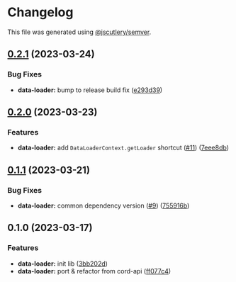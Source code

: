 # Changelog

This file was generated using [@jscutlery/semver](https://github.com/jscutlery/semver).

## [0.2.1](https://github.com/SeedCompany/libs/compare/data-loader-0.2.0...data-loader-0.2.1) (2023-03-24)


### Bug Fixes

* **data-loader:** bump to release build fix ([e293d39](https://github.com/SeedCompany/libs/commit/e293d39efdafb7eba61ef6eefb8cdc313f9ff159))

## [0.2.0](https://github.com/SeedCompany/libs/compare/data-loader-0.1.1...data-loader-0.2.0) (2023-03-23)


### Features

* **data-loader:** add `DataLoaderContext.getLoader` shortcut ([#11](https://github.com/SeedCompany/libs/issues/11)) ([7eee8db](https://github.com/SeedCompany/libs/commit/7eee8db11a899667a26569702d6575cb38a142f8))

## [0.1.1](https://github.com/SeedCompany/libs/compare/data-loader-0.1.0...data-loader-0.1.1) (2023-03-21)


### Bug Fixes

* **data-loader:** common dependency version ([#9](https://github.com/SeedCompany/libs/issues/9)) ([755916b](https://github.com/SeedCompany/libs/commit/755916b898ea209b48856fff000b58808659c39a))

## 0.1.0 (2023-03-17)


### Features

* **data-loader:** init lib ([3bb202d](https://github.com/SeedCompany/libs/commit/3bb202d2226520bda7a19e76ff70378db023e85b))
* **data-loader:** port & refactor from cord-api ([ff077c4](https://github.com/SeedCompany/libs/commit/ff077c4a174809a0717965e524b9ecdc11e4ac64))
